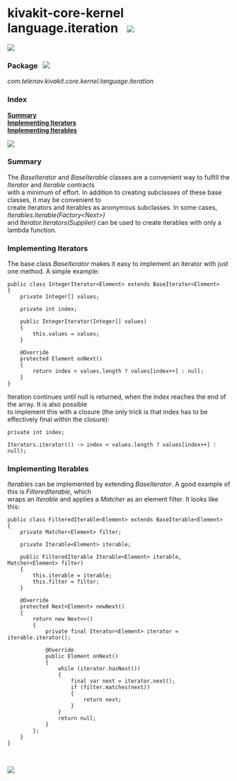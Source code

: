 # kivakit-core-kernel language.iteration &nbsp; ![](https://telenav.github.io/telenav-assets/images/icons/footprints-40.png)

![](https://telenav.github.io/telenav-assets/images/separators/horizontal-line.png)

### Package &nbsp; ![](https://telenav.github.io/telenav-assets/images/icons/box-24.png)

*com.telenav.kivakit.core.kernel.language.iteration*

### Index

[**Summary**](#summary)  
[**Implementing Iterators**](#implementing-iterators)  
[**Implementing Iterables**](#implementing-iterables)

![](https://telenav.github.io/telenav-assets/images/separators/horizontal-line.png)

### Summary <a name="summary"></a>

The *BaseIterator* and *BaseIterable* classes are a convenient way to fulfill the *Iterator* and *Iterable* contracts  
with a minimum of effort. In addition to creating subclasses of these base classes, it may be convenient to  
create iterators and iterables as anonymous subclasses. In some cases, *Iterables.iterable(Factory<Next<T>>)*   
and *Iterator.iterators(Supplier<T>)* can be used to create iterables with only a lambda function.

### Implementing Iterators <a name="implementing-iterators"></a>

The base class *BaseIterator* makes it easy to implement an iterator with just one method. A simple example:

    public class IntegerIterator<Element> extends BaseIterator<Element>
    {
        private Integer[] values;

        private int index;

        public IntegerIterator(Integer[] values)
        {
            this.values = values;
        }

        @Override
        protected Element onNext()
        {
            return index < values.length ? values[index++] : null;
        }
    }

Iteration continues until null is returned, when the index reaches the end of the array. It is also possible  
to implement this with a closure (the only trick is that index has to be effectively final within the closure):

    private int index;

    Iterators.iterator(() -> index < values.length ? values[index++] : null);

### Implementing Iterables <a name="implementing-iterables"></a>

*Iterable*s can be implemented by extending *BaseIterator*. A good example of this is *FilteredIterable*, which  
wraps an *Iterable* and applies a *Matcher* as an element filter. It looks like this:

    public class FilteredIterable<Element> extends BaseIterable<Element>
    {
        private Matcher<Element> filter;
    
        private Iterable<Element> iterable;
    
        public FilteredIterable Iterable<Element> iterable, Matcher<Element> filter)
        {
            this.iterable = iterable;
            this.filter = filter;
        }
    
        @Override
        protected Next<Element> newNext()
        {
            return new Next<>()
            {
                private final Iterator<Element> iterator = iterable.iterator();
    
                @Override
                public Element onNext()
                {
                    while (iterator.hasNext())
                    {
                        final var next = iterator.next();
                        if (filter.matches(next))
                        {
                            return next;
                        }
                    }
                    return null;
                }
            };
        }
    } 

<br/>

![](https://telenav.github.io/telenav-assets/images/separators/horizontal-line.png)
